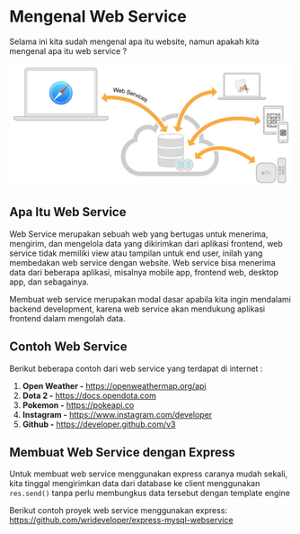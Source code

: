 # Mengenal Web Service

Selama ini kita sudah mengenal apa itu website, namun apakah kita mengenal apa itu web service ?

![web service](webservice.png)

## Apa Itu Web Service

Web Service merupakan sebuah web yang bertugas untuk menerima, mengirim, dan mengelola data yang dikirimkan dari aplikasi frontend, web service tidak memiliki view atau tampilan untuk end user, inilah yang membedakan web service dengan website. Web service bisa menerima data dari beberapa aplikasi, misalnya mobile app, frontend web, desktop app, dan sebagainya.

Membuat web service merupakan modal dasar apabila kita ingin mendalami backend development, karena web service akan mendukung aplikasi frontend dalam mengolah data.

## Contoh Web Service

Berikut beberapa contoh dari web service yang terdapat di internet :

1.  **Open Weather -** https://openweathermap.org/api
2.  **Dota 2 -** https://docs.opendota.com
3.  **Pokemon -** https://pokeapi.co
4.  **Instagram -** https://www.instagram.com/developer
5.  **Github -** https://developer.github.com/v3

## Membuat Web Service dengan Express

Untuk membuat web service menggunakan express caranya mudah sekali, kita tinggal mengirimkan data dari database ke client menggunakan `res.send()` tanpa perlu membungkus data tersebut dengan template engine

Berikut contoh proyek web service menggunakan express:
https://github.com/wrideveloper/express-mysql-webservice
